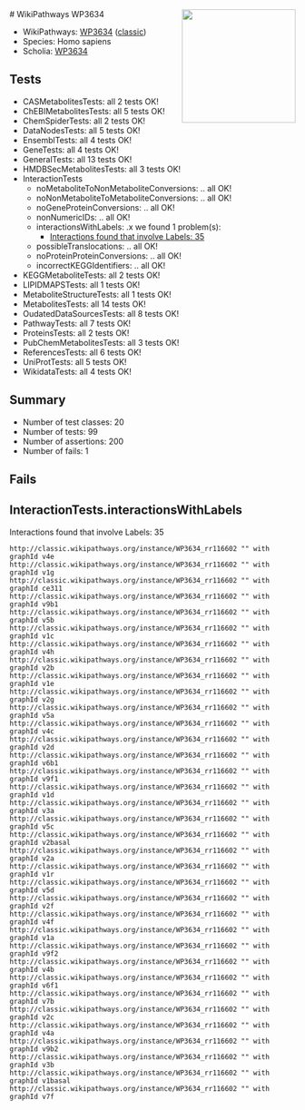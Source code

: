 <img style="float: right; width: 200px" src="https://upload.wikimedia.org/wikipedia/commons/thumb/8/83/Wplogo_with_text_500.png/640px-Wplogo_with_text_500.png" />
# WikiPathways WP3634

* WikiPathways: [WP3634](https://wikipathways.org/pathways/WP3634) ([classic](https://classic.wikipathways.org/instance/WP3634))
* Species: Homo sapiens
* Scholia: [WP3634](https://scholia.toolforge.org/wikipathways/WP3634)
## Tests
* CASMetabolitesTests: all 2 tests OK!
* ChEBIMetabolitesTests: all 5 tests OK!
* ChemSpiderTests: all 2 tests OK!
* DataNodesTests: all 5 tests OK!
* EnsemblTests: all 4 tests OK!
* GeneTests: all 4 tests OK!
* GeneralTests: all 13 tests OK!
* HMDBSecMetabolitesTests: all 3 tests OK!
* InteractionTests
    * noMetaboliteToNonMetaboliteConversions: .. all OK!
    * noNonMetaboliteToMetaboliteConversions: .. all OK!
    * noGeneProteinConversions: .. all OK!
    * nonNumericIDs: .. all OK!
    * interactionsWithLabels: .x we found 1 problem(s):
        * [Interactions found that involve Labels: 35](#fe97a8fb)
    * possibleTranslocations: .. all OK!
    * noProteinProteinConversions: .. all OK!
    * incorrectKEGGIdentifiers: .. all OK!
* KEGGMetaboliteTests: all 2 tests OK!
* LIPIDMAPSTests: all 1 tests OK!
* MetaboliteStructureTests: all 1 tests OK!
* MetabolitesTests: all 14 tests OK!
* OudatedDataSourcesTests: all 8 tests OK!
* PathwayTests: all 7 tests OK!
* ProteinsTests: all 2 tests OK!
* PubChemMetabolitesTests: all 3 tests OK!
* ReferencesTests: all 6 tests OK!
* UniProtTests: all 5 tests OK!
* WikidataTests: all 4 tests OK!


## Summary

* Number of test classes: 20
* Number of tests: 99
* Number of assertions: 200
* Number of fails: 1

## Fails

<a name="fe97a8fb" />

## InteractionTests.interactionsWithLabels

Interactions found that involve Labels: 35
```
http://classic.wikipathways.org/instance/WP3634_rr116602 "" with graphId v4e
http://classic.wikipathways.org/instance/WP3634_rr116602 "" with graphId v1g
http://classic.wikipathways.org/instance/WP3634_rr116602 "" with graphId ce311
http://classic.wikipathways.org/instance/WP3634_rr116602 "" with graphId v9b1
http://classic.wikipathways.org/instance/WP3634_rr116602 "" with graphId v5b
http://classic.wikipathways.org/instance/WP3634_rr116602 "" with graphId v1c
http://classic.wikipathways.org/instance/WP3634_rr116602 "" with graphId v4h
http://classic.wikipathways.org/instance/WP3634_rr116602 "" with graphId v2b
http://classic.wikipathways.org/instance/WP3634_rr116602 "" with graphId v1e
http://classic.wikipathways.org/instance/WP3634_rr116602 "" with graphId v2g
http://classic.wikipathways.org/instance/WP3634_rr116602 "" with graphId v5a
http://classic.wikipathways.org/instance/WP3634_rr116602 "" with graphId v4c
http://classic.wikipathways.org/instance/WP3634_rr116602 "" with graphId v2d
http://classic.wikipathways.org/instance/WP3634_rr116602 "" with graphId v6b1
http://classic.wikipathways.org/instance/WP3634_rr116602 "" with graphId v9f1
http://classic.wikipathways.org/instance/WP3634_rr116602 "" with graphId v1d
http://classic.wikipathways.org/instance/WP3634_rr116602 "" with graphId v3a
http://classic.wikipathways.org/instance/WP3634_rr116602 "" with graphId v5c
http://classic.wikipathways.org/instance/WP3634_rr116602 "" with graphId v2basal
http://classic.wikipathways.org/instance/WP3634_rr116602 "" with graphId v2a
http://classic.wikipathways.org/instance/WP3634_rr116602 "" with graphId v1r
http://classic.wikipathways.org/instance/WP3634_rr116602 "" with graphId v5d
http://classic.wikipathways.org/instance/WP3634_rr116602 "" with graphId v2f
http://classic.wikipathways.org/instance/WP3634_rr116602 "" with graphId v4f
http://classic.wikipathways.org/instance/WP3634_rr116602 "" with graphId v1a
http://classic.wikipathways.org/instance/WP3634_rr116602 "" with graphId v9f2
http://classic.wikipathways.org/instance/WP3634_rr116602 "" with graphId v4b
http://classic.wikipathways.org/instance/WP3634_rr116602 "" with graphId v6f1
http://classic.wikipathways.org/instance/WP3634_rr116602 "" with graphId v7b
http://classic.wikipathways.org/instance/WP3634_rr116602 "" with graphId v2c
http://classic.wikipathways.org/instance/WP3634_rr116602 "" with graphId v4a
http://classic.wikipathways.org/instance/WP3634_rr116602 "" with graphId v9b2
http://classic.wikipathways.org/instance/WP3634_rr116602 "" with graphId v3b
http://classic.wikipathways.org/instance/WP3634_rr116602 "" with graphId v1basal
http://classic.wikipathways.org/instance/WP3634_rr116602 "" with graphId v7f
```

